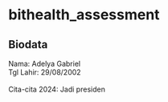 # bithealth_assessment

## Biodata
Nama: Adelya Gabriel
<br/> Tgl Lahir: 29/08/2002
<br/>
<br/> Cita-cita 2024: Jadi presiden

